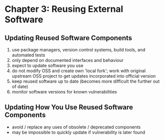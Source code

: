 # Chapter 3: Reusing External Software

## Updating Reused Software Components
1. use package managers, version control systems, build tools, and automated tests
2. only depend on documented interfaces and behaviour
3. expect to update software you use
4. do not modify OSS and create own 'local fork'; work with original upstream OSS project to get updates incorporated into official version
5. keep reused software up to date (becomes more difficult the further out of date)
6. monitor software versions for known vulnerabilities

## Updating How You Use Reused Software Components
- avoid / replace any uses of obsolete / deprecated components
- may be impossible to quickly update if vulnerability is later found